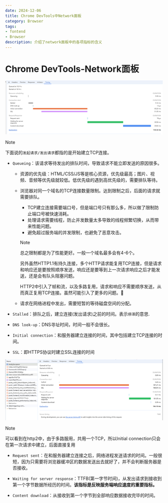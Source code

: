 ```yaml
---
date: 2024-12-06
title: Chrome DevTools中Network面板
category: Browser
tags:
- fontend
- Browser
description: 介绍了network面板中的各项指标的含义
---
```


# Chrome DevTools-Network面板

![Timing](./timing.png)

> [!NOTE]
> 下面说的`发起请求/发出请求`都指的是开始建立TCP连接。

- `Queueing`：该请求等待发出的排队时间，导致请求不能立即发送的原因很多。

  - 资源的优先级：HTML/CSS/JS等是核心资源，优先级最高；图片、视频、音频等优先级就较低。低优先级的遇到高优先级的，需要排队等待。

  - 浏览器对同一个域名的TCP连接数量限制。达到限制之后，后面的请求就需要排队。

    - TCP建立连接需要端口号，但是端口号只有那么多，所以做了限制防止端口号被快速消耗。
    - 处理请求需要线程，防止并发数量太多导致的线程频繁切换，从而带来性能问题。
    - 避免超过服务端的并发限制，也避免了恶意攻击。

    > [!NOTE]
    > 总之限制都是为了性能更好。一般一个域名最多会有4-6个。
    >
    > 另外虽然HTTP1.1有持久连接，多个HTTP请求能复用TCP连接，但是请求和响应还是要按照顺序发送，响应还是要等到上一次请求响应之后才能发送，还是会有队头阻塞问题。
    >
    > HTTP2中引入了帧和流，以及多路复用，请求和响应不需要顺序发送，从而真正复用TCP连接。虽然可能引入了更多的问题。🤣

  - 请求在网络进程中发出，需要短暂的等待磁盘空间的分配。

- `Stalled`：排队之后，建立连接(发出请求)之前的时间。表示`停滞`的意思.

- `DNS look-up`：DNS寻址时间，时间一般不会很长。

- `Initial connection`：和服务器建立连接的时间，其中包括建立TCP连接的时间。

- `SSL`：即HTTPS协议时建立SSL连接的时间

![Timing2](./h2_timing.png)

> [!NOTE]
> 可以看到在http2中，由于多路服用，共用一个TCP，所以Initial connection只会在第一次请求中建立，后面直接复用

- `Request sent`：在和服务器建立连接之后，网络进程发送请求的时间。一般很短，因为只需要将浏览器缓冲区的数据发送出去就好了，并不会判断服务器是否接收。

- `Waiting for server response`：TTFB(第一字节时间)，从发出请求到接收到第一个字节数据所经历的时间。**该指标是反映服务端响应速度的重要指标。**

- `Content download`：从接收到第一个字节到全部响应数据接收完毕的时间。